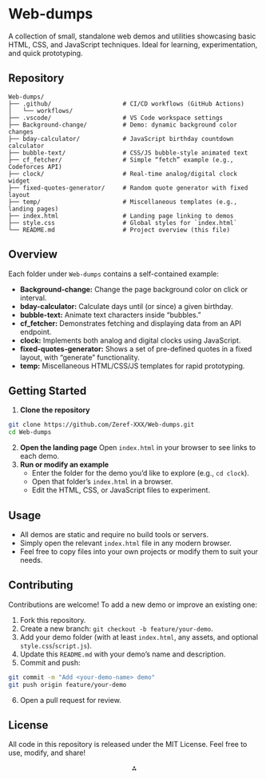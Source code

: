# Web-dumps

A collection of small, standalone web demos and utilities showcasing basic HTML, CSS, and JavaScript techniques. Ideal for learning, experimentation, and quick prototyping.

## Repository

```
Web-dumps/
├── .github/                    # CI/CD workflows (GitHub Actions)
│   └── workflows/
├── .vscode/                    # VS Code workspace settings
├── Background-change/          # Demo: dynamic background color changes
├── bday-calculator/            # JavaScript birthday countdown calculator
├── bubble-text/                # CSS/JS bubble-style animated text
├── cf_fetcher/                 # Simple “fetch” example (e.g., Codeforces API)
├── clock/                      # Real-time analog/digital clock widget
├── fixed-quotes-generator/     # Random quote generator with fixed layout
├── temp/                       # Miscellaneous templates (e.g., landing pages)
├── index.html                  # Landing page linking to demos
├── style.css                   # Global styles for `index.html`
└── README.md                   # Project overview (this file)
```


## Overview

Each folder under `Web-dumps` contains a self-contained example:

- **Background-change:** Change the page background color on click or interval.
- **bday-calculator:** Calculate days until (or since) a given birthday.
- **bubble-text:** Animate text characters inside “bubbles.”
- **cf_fetcher:** Demonstrates fetching and displaying data from an API endpoint.
- **clock:** Implements both analog and digital clocks using JavaScript.
- **fixed-quotes-generator:** Shows a set of pre-defined quotes in a fixed layout, with “generate” functionality.
- **temp:** Miscellaneous HTML/CSS/JS templates for rapid prototyping.


## Getting Started

1. **Clone the repository**

```bash
git clone https://github.com/Zeref-XXX/Web-dumps.git
cd Web-dumps
```

2. **Open the landing page**
Open `index.html` in your browser to see links to each demo.
3. **Run or modify an example**
    - Enter the folder for the demo you’d like to explore (e.g., `cd clock`).
    - Open that folder’s `index.html` in a browser.
    - Edit the HTML, CSS, or JavaScript files to experiment.

## Usage

- All demos are static and require no build tools or servers.
- Simply open the relevant `index.html` file in any modern browser.
- Feel free to copy files into your own projects or modify them to suit your needs.


## Contributing

Contributions are welcome! To add a new demo or improve an existing one:

1. Fork this repository.
2. Create a new branch: `git checkout -b feature/your-demo`.
3. Add your demo folder (with at least `index.html`, any assets, and optional `style.css`/`script.js`).
4. Update this `README.md` with your demo’s name and description.
5. Commit and push:

```bash
git commit -m "Add <your-demo-name> demo"
git push origin feature/your-demo
```

6. Open a pull request for review.

## License

All code in this repository is released under the MIT License. Feel free to use, modify, and share!

<div style="text-align: center">⁂</div>

[^1]: https://github.com/Zeref-XXX/Web-dumps

[^2]: https://github.com/Zeref-XXX/Web-dumps/tree/main/.github/workflows

[^3]: https://github.com/Zeref-XXX/Web-dumps/tree/main/.vscode

[^4]: https://github.com/Zeref-XXX/Web-dumps/tree/main/Background-change

[^5]: https://github.com/Zeref-XXX/Web-dumps/tree/main/bday-calculator

[^6]: https://github.com/Zeref-XXX/Web-dumps/tree/main/bubble-text

[^7]: https://github.com/Zeref-XXX/Web-dumps/tree/main/cf_fetcher

[^8]: https://github.com/Zeref-XXX/Web-dumps/tree/main/clock

[^9]: https://github.com/Zeref-XXX/Web-dumps/tree/main/fixed-quotes-generator

[^10]: https://github.com/Zeref-XXX/Web-dumps/tree/main/temp

[^11]: https://github.com/Zeref-XXX/Web-dumps/blob/main/.gitignore

[^12]: https://github.com/Zeref-XXX/Web-dumps/blob/main/README.md

[^13]: https://github.com/Zeref-XXX/Web-dumps/blob/main/index.html

[^14]: https://github.com/Zeref-XXX/Web-dumps/blob/main/style.css
